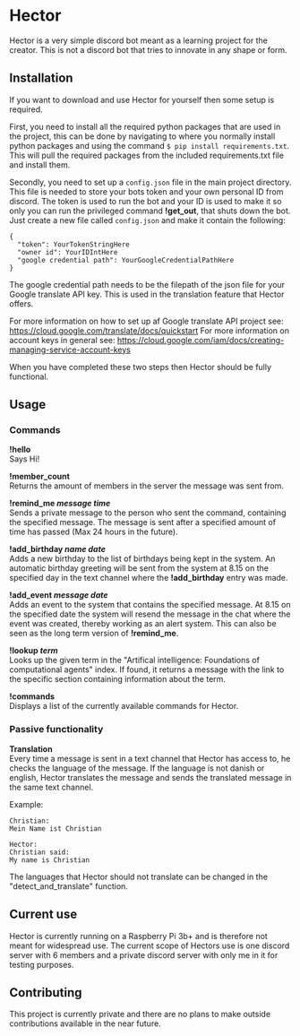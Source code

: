 # Hector
Hector is a very simple discord bot meant as a learning project for the creator. This is not a discord bot that tries to
innovate in any shape or form.

## Installation
If you want to download and use Hector for yourself then some setup is required.  

First, you need to install all the required python packages that are used in the project, this can be done by navigating to where you normally install python packages and using the command ```$ pip install requirements.txt```. This will pull the required packages from the included requirements.txt file and install them.

Secondly, you need to set up a ```config.json``` file in the main project directory. This file is needed to store your bots token and your own personal ID from discord. The token is used to run the bot and your ID is used to make it so only you can run the privileged command <b>!get_out</b>, that shuts down the bot. Just create a new file called ```config.json``` and make it contain the following:
```
{
  "token": YourTokenStringHere
  "owner id": YourIDIntHere
  "google credential path": YourGoogleCredentialPathHere
}
```
The google credential path needs to be the filepath of the json file for your Google translate API key. This is used in the translation feature that Hector offers. 

For more information on how to set up af Google translate API project see: https://cloud.google.com/translate/docs/quickstart
For more information on account keys in general see: https://cloud.google.com/iam/docs/creating-managing-service-account-keys

When you have completed these two steps then Hector should be fully functional. 
## Usage
### Commands
<b>!hello</b>  
Says Hi!

<b>!member_count</b>  
Returns the amount of members in the server the message was sent from.

<b>!remind_me <em>message time</em></b>  
Sends a private message to the person who sent the command, containing the specified message. The message is sent after a specified
amount of time has passed (Max 24 hours in the future).

<b>!add_birthday <em>name date</em></b>  
Adds a new birthday to the list of birthdays being kept in the system. An automatic birthday greeting will be sent from the system at 8.15 on the specified day in the text channel where the <b>!add_birthday</b> entry was made.

<b>!add_event <em>message date</em></b>  
Adds an event to the system that contains the specified message. At 8.15 on the specified date the system will resend the message in the chat where the event was created, thereby working as an alert system. This can also be seen as the long term version of 
<b>!remind_me</b>.

<b>!lookup <em>term</em></b>  
Looks up the given term in the "Artifical intelligence: Foundations of computational agents" index. If found, it returns a message with the link to the specific section containing information about the term. 

<b>!commands</b>  
Displays a list of the currently available commands for Hector. 

### Passive functionality
<b>Translation</b>  
Every time a message is sent in a text channel that Hector has access to, he checks the language of the message. If the language is not danish or english, Hector translates the message and sends the translated message in the same text channel.

Example:
```
Christian:
Mein Name ist Christian

Hector:
Christian said:
My name is Christian

```
The languages that Hector should not translate can be changed in the "detect_and_translate" function.

## Current use


Hector is currently running on a Raspberry Pi 3b+ and is therefore not meant for widespread use. The current scope of Hectors use
is one discord server with 6 members and a private discord server with only me in it for testing purposes.

## Contributing
This project is currently private and there are no plans to make outside contributions available in the near future.

